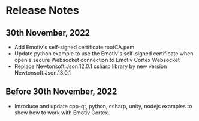 # Release Notes

## 30th November, 2022
- Add Emotiv's self-signed certificate rootCA.pem
- Update python example to use the Emotiv's self-signed certificate when open a secure Websocket connection to Emotiv Cortex Websocket
- Replace Newtonsoft.Json.12.0.1 csharp library by new version Newtonsoft.Json.13.0.1

## Before 30th November, 2022
- Introduce and update cpp-qt, python, csharp, unity, nodejs examples to show how to work with Emotiv Cortex.

